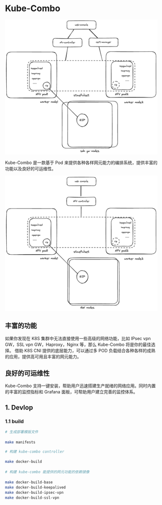 # Kube-Combo

![Kube-Combo](./docs/images/kubecombo.png)

Kube-Combo 是一款基于 Pod 来提供各种各样网元能力的编排系统，提供丰富的功能以及良好的可运维性。

![design](./docs/images/design.png)

## 丰富的功能

如果你发现在 K8S 集群中无法直接使用一些高级的网络功能，比如 IPsec vpn GW，SSL vpn GW，Haproxy，Nginx 等，那么 Kube-Combo 将是你的最佳选择。
借助 K8S CNI 提供的底层能力，可以通过多 POD 负载结合各种各样的成熟的应用，提供高可用且丰富的网元能力。

## 良好的可运维性

Kube-Combo 支持一键安装，帮助用户迅速搭建生产就绪的网络应用。同时内置的丰富的监控指标和 Grafana 面板，可帮助用户建立完善的监控体系。

## 1. Devlop

### 1.1 build

```bash
# 生成部署模版文件

make manifests

```

```bash
# 构建 kube-combo controller

make docker-build

# 构建 kube-combo 能提供的网元功能的依赖镜像

make docker-build-base
make docker-build-keepalived
make docker-build-ipsec-vpn
make docker-build-ssl-vpn

```
